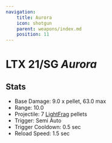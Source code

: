 ```yaml
---
navigation:
    title: Aurora
    icon: shotgun
    parent: weapons/index.md
    position: 11
---
```


# LTX 21/SG *Aurora*
<ItemImage id="shotgun" scale="3" />

## Stats
- Base Damage: 9.0 x pellet, 63.0 max
- Range: 10.0
- Projectile: 7 [LightFrag](lightfrags.md) pellets
- Trigger: Semi Auto
- Trigger Cooldown: 0.5 sec
- Reload Speed: 1.5 sec